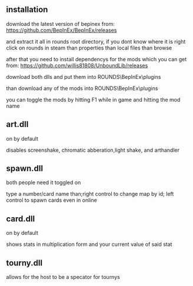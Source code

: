 ## installation

download the latest version of bepinex from: https://github.com/BepInEx/BepInEx/releases

and extract it all in rounds root directory, if you dont know where it is right click on rounds in steam than properties than local files than browse

after that you need to install dependencys for the mods which you can get from: https://github.com/willis81808/UnboundLib/releases

download both dlls and put them into ROUNDS\BepInEx\plugins

than download any of the mods into ROUNDS\BepInEx\plugins

you can toggle the mods by hitting F1 while in game and hitting the mod name

## art.dll

on by default

disables screenshake, chromatic abberation,light shake, and arthandler

## spawn.dll

both people need it toggled on

type a number/card name than;right control to change map by id; left control to spawn cards even in online

## card.dll

on by default

shows stats in multiplication form and your current value of said stat

## tourny.dll

allows for the host to be a specator for tournys
